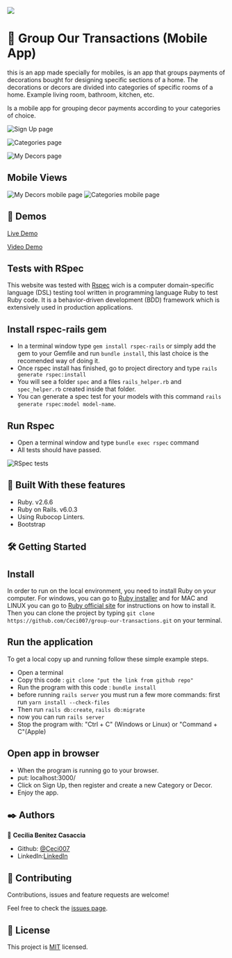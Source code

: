 ![](https://img.shields.io/badge/Microverse-blueviolet)

#  🧐 Group Our Transactions (Mobile App)

this is an app made specially for mobiles, is an app that groups payments of decorations bought for designing specific sections of a home. The decorations or decors are divided into categories of specific rooms of a home. Example living room, bathroom, kitchen, etc. 

Is a mobile app for grouping decor payments according to your categories of choice.

![Sign Up page](./screenshot-1.png)

![Categories page](./screenshot-2.png)

![My Decors page](./screenshot-3.png)

## Mobile Views 
![My Decors mobile page](./screenshot-5.png) ![Categories mobile page](./screenshot-6.png)

## 🔴 Demos

[Live Demo](https://group-our-transactions.herokuapp.com/)

[Video Demo](https://drive.google.com/file/d/1jWASAz97ByhsPhR8Q_dEvMsqCx-SCd-G/view?usp=sharing)

## Tests with RSpec 

This website was tested with [Rspec](https://en.wikipedia.org/wiki/RSpec) wich is a computer domain-specific language (DSL) testing tool written in programming language Ruby to test Ruby code. It is a behavior-driven development (BDD) framework which is extensively used in production applications. 

## Install rspec-rails gem
- In a terminal window type ```gem install rspec-rails``` or simply add the gem to your Gemfile and run ```bundle install```, this last choice is the recomended way of doing it.
- Once rspec install has finished, go to project directory and type ```rails generate rspec:install``` 
- You will see a folder ```spec``` and a files ```rails_helper.rb``` and ```spec_helper.rb``` created inside that folder.
- You can generate a spec test for your models with this command ```rails generate rspec:model model-name```.

## Run Rspec 
- Open a terminal window and type ```bundle exec rspec``` command
- All tests should have passed.

![RSpec tests](./screenshot-4.png)

## 🔧 Built With these features
- Ruby. v2.6.6
- Ruby on Rails. v6.0.3
- Using Rubocop Linters.
- Bootstrap

## 🛠 Getting Started
## Install 
 In order to run on the local environment, you need to install Ruby on your computer. For windows, you can go to [Ruby installer](https://rubyinstaller.org/) and for MAC and LINUX you can go to [Ruby official site](https://www.ruby-lang.org/en/downloads/) for instructions on how to install it. Then you can clone the project by typing ```git clone https://github.com/Ceci007/group-our-transactions.git``` on your terminal.

## Run the application
To get a local copy up and running follow these simple example steps.

- Open a terminal
- Copy this code : ```git clone "put the link from github repo"```
- Run the program with this code : ```bundle install```
- before running ```rails server``` you must run a few more commands: first run ```yarn install --check-files```
- Then run ```rails db:create```, ```rails db:migrate```
- now you can run ```rails server```
- Stop the program with: "Ctrl + C" (Windows or Linux) or "Command + C"(Apple)

## Open app in browser

- When the program is running go to your browser.
- put: localhost:3000/
- Click on Sign Up, then register and create a new Category or Decor.
- Enjoy the app.

## ✒️ Authors
👤 **Cecilia Benitez Casaccia**

- Github: [@Ceci007](https://github.com/Ceci007)
- LinkedIn:[LinkedIn](www.linkedin.com/in/cecilia-benítez)

## 🤝 Contributing
Contributions, issues and feature requests are welcome!

Feel free to check the [issues page](https://github.com/Ceci007/group-our-transactions/issues).

## 📝 License
This project is [MIT](lic.url) licensed.